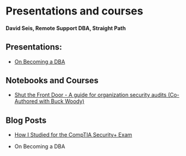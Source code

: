 # Presentations and courses 

#### David Seis, Remote Support DBA, Straight Path

## Presentations:

- [On Becoming a DBA](https://github.com/David-Seis/Presentations/tree/main/On_Becoming_a_DBA)


## Notebooks and Courses

- [Shut the Front Door - A guide for organization security audits (Co-Authored with Buck Woody)](https://github.com/BuckWoody/presentations/tree/master/shut_the_front_door)

## Blog Posts

- [How I Studied for the CompTIA Security+ Exam](https://www.linkedin.com/pulse/how-i-studied-comptia-security-exam-david-seis/?lipi=urn%3Ali%3Apage%3Ad_flagship3_profile_view_base%3B8pROAZLSQSaDnJab6q8Gjw%3D%3D&licu=urn%3Ali%3Acontrol%3Ad_flagship3_profile_view_base-featured_item_detail_view)

- On Becoming a DBA
